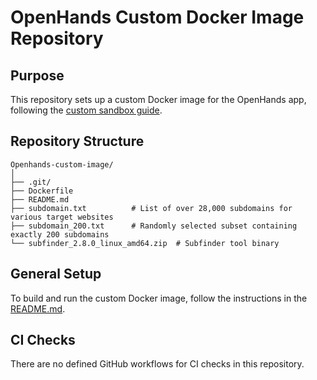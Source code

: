 


# OpenHands Custom Docker Image Repository

## Purpose
This repository sets up a custom Docker image for the OpenHands app, following the [custom sandbox guide](https://docs.all-hands.dev/usage/how-to/custom-sandbox-guide).

## Repository Structure
```
Openhands-custom-image/
│
├── .git/
├── Dockerfile
├── README.md
├── subdomain.txt          # List of over 28,000 subdomains for various target websites
├── subdomain_200.txt      # Randomly selected subset containing exactly 200 subdomains
└── subfinder_2.8.0_linux_amd64.zip  # Subfinder tool binary
```

## General Setup
To build and run the custom Docker image, follow the instructions in the [README.md](https://github.com/xbay-au/Openhands-custom-image/blob/main/README.md).

## CI Checks
There are no defined GitHub workflows for CI checks in this repository.

